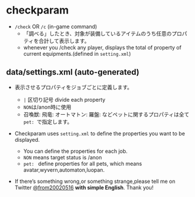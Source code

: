 # checkparam

- `/check` OR `/c` (in-game command)
  - 「調べる」したとき、対象が装備しているアイテムのうち任意のプロパティを合計して表示します。
  - whenever you /check any player, displays the total of property of current equipments.(defined in `setting.xml`)

## data/settings.xml (auto-generated)
- 表示させるプロパティをジョブごとに定義します。
  - `|` 区切り記号 divide each property
  - `NON`は/anon時に使用
  - 召喚獣: 飛竜: オートマトン: 羅盤: などペットに関するプロパティは全て`pet: `で指定します。


- Checkparam uses `setting.xml` to define the properties you want to be displayed.
  - You can define the properties for each job.
  - `NON` means target status is /anon
  -  `pet: ` define properties for all pets, which means avatar,wyvern,automaton,luopan.
- If there’s something wrong,or something strange,please tell me on Twitter [@from20020516](https://twitter.com/from20020516) **with simple English**. Thank you!
